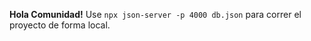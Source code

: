 **Hola Comunidad!** 
Use ` npx json-server -p 4000 db.json ` para correr el proyecto de forma local.

